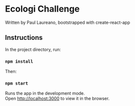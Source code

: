 # Ecologi Challenge

Written by Paul Laureano, bootstrapped with create-react-app

## Instructions

In the project directory, run:

### `npm install`

Then:

### `npm start`

Runs the app in the development mode.\
Open [http://localhost:3000](http://localhost:3000) to view it in the browser.

